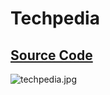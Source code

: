 # Techpedia
## [Source Code](https://github.com/Ya-Rong/TP/blob/main/final/Techpedia.ipynb)
![techpedia.jpg](https://github.com/Hsing-Tzu/Techpedia/blob/main/techpedia.jpg)
